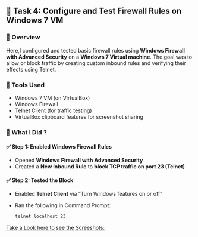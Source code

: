 ## 🔐 Task 4: Configure and Test Firewall Rules on Windows 7 VM

### 🧾 Overview
Here,I configured and tested basic firewall rules using **Windows Firewall with Advanced Security** on a **Windows 7 Virtual machine**. The goal was to allow or block traffic by creating custom inbound rules and verifying their effects using Telnet.

### 🧰 Tools Used
- Windows 7 VM (on VirtualBox)
- Windows Firewall
- Telnet Client (for traffic testing)
- VirtualBox clipboard features for screenshot sharing

### 🧪 What I Did ?

#### ✅ Step 1: Enabled Windows Firewall Rules
- Opened **Windows Firewall with Advanced Security**
- Created a **New Inbound Rule** to **block TCP traffic on port 23 (Telnet)**

#### ✅ Step 2: Tested the Block
- Enabled **Telnet Client** via “Turn Windows features on or off”
- Ran the following in Command Prompt:

  ```bash
  telnet localhost 23
  ```
[Take a Look here to see the Screeshots:](https://docs.google.com/document/d/1srJla5m57KBitdL4rpcxftOLtF06w_q6y4yIk7djxG0/edit?usp=sharing)
